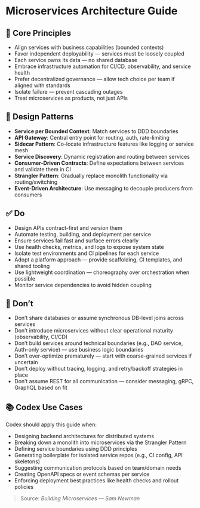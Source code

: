 # Microservices Architecture Guide

## 🔁 Core Principles
- Align services with business capabilities (bounded contexts)
- Favor independent deployability — services must be loosely coupled
- Each service owns its data — no shared database
- Embrace infrastructure automation for CI/CD, observability, and service health
- Prefer decentralized governance — allow tech choice per team if aligned with standards
- Isolate failure — prevent cascading outages
- Treat microservices as products, not just APIs

## 🧩 Design Patterns
- **Service per Bounded Context**: Match services to DDD boundaries
- **API Gateway**: Central entry point for routing, auth, rate-limiting
- **Sidecar Pattern**: Co-locate infrastructure features like logging or service mesh
- **Service Discovery**: Dynamic registration and routing between services
- **Consumer-Driven Contracts**: Define expectations between services and validate them in CI
- **Strangler Pattern**: Gradually replace monolith functionality via routing/switching
- **Event-Driven Architecture**: Use messaging to decouple producers from consumers

## ✅ Do
- Design APIs contract-first and version them
- Automate testing, building, and deployment per service
- Ensure services fail fast and surface errors clearly
- Use health checks, metrics, and logs to expose system state
- Isolate test environments and CI pipelines for each service
- Adopt a platform approach — provide scaffolding, CI templates, and shared tooling
- Use lightweight coordination — choreography over orchestration when possible
- Monitor service dependencies to avoid hidden coupling

## 🚫 Don’t
- Don’t share databases or assume synchronous DB-level joins across services
- Don’t introduce microservices without clear operational maturity (observability, CI/CD)
- Don’t build services around technical boundaries (e.g., DAO service, Auth-only service) — use business logic boundaries
- Don’t over-optimize prematurely — start with coarse-grained services if uncertain
- Don’t deploy without tracing, logging, and retry/backoff strategies in place
- Don’t assume REST for all communication — consider messaging, gRPC, GraphQL based on fit

## 📚 Codex Use Cases
Codex should apply this guide when:
- Designing backend architectures for distributed systems
- Breaking down a monolith into microservices via the Strangler Pattern
- Defining service boundaries using DDD principles
- Generating boilerplate for isolated service repos (e.g., CI config, API skeletons)
- Suggesting communication protocols based on team/domain needs
- Creating OpenAPI specs or event schemas per service
- Enforcing deployment best practices like health checks and rollout policies

> Source: *Building Microservices — Sam Newman*

